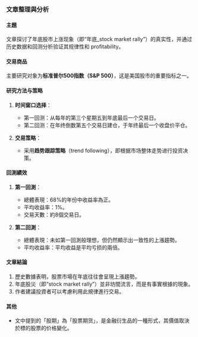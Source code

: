 ### 文章整理與分析

#### 主題
文章探讨了年底股市上涨现象（即“年底_stock market rally”）的真实性，并通过历史数据和回测分析验证其规律性和 profitability。

#### 交易商品
主要研究对象为**标准普尔500指数（S&P 500）**，这是美国股市的重要指标之一。

#### 研究方法与策略
1. **时间窗口选择**：
   - 第一回测：从每年的第三个星期五到年底最后一个交易日。
   - 第二回测：在年终倒数第五个交易日建仓，于年终最后一个收盘价平仓。

2. **交易策略**：
   - 采用**趋势跟踪策略**（trend following），即根据市场整体走势进行投资决策。

#### 回測績效
1. **第一回測**：
   - 總體表現：68%的年份中收益率為正。
   - 平均收益率：1%。
   - 交易天數：約8個交易日。

2. **第二回測**：
   - 總體表現：未如第一回測般理想，但仍然顯示出一致性的上漲趨勢。
   - 平均收益率：平均收益是平均亏损的兩倍。

#### 文章結論
1. 歷史數據表明，股票市場在年底往往會呈現上漲趨勢。
2. 年底股災（即“stock market rally”）並非坊間流言，而是有事實根據的現象。
3. 作者建議投資者可以考慮利用此規律進行交易。

#### 其他
- 文中提到的「股期」為「股票期货」，是金融衍生品的一種形式，其價值取決於標的股票的价格變化。
